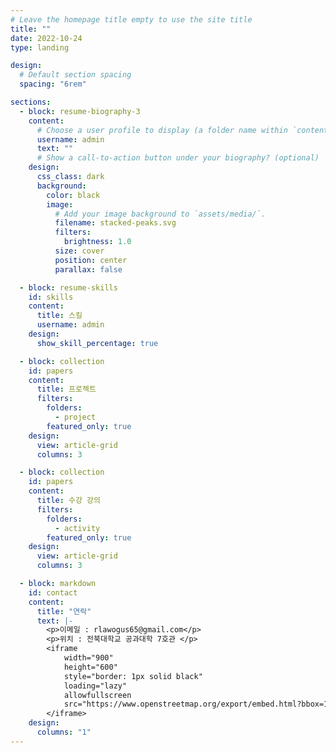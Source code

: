 ```yaml
---
# Leave the homepage title empty to use the site title
title: ""
date: 2022-10-24
type: landing

design:
  # Default section spacing
  spacing: "6rem"

sections:
  - block: resume-biography-3
    content:
      # Choose a user profile to display (a folder name within `content/authors/`)
      username: admin
      text: ""
      # Show a call-to-action button under your biography? (optional)
    design:
      css_class: dark
      background:
        color: black
        image:
          # Add your image background to `assets/media/`.
          filename: stacked-peaks.svg
          filters:
            brightness: 1.0
          size: cover
          position: center
          parallax: false

  - block: resume-skills
    id: skills
    content:
      title: 스킬
      username: admin
    design:
      show_skill_percentage: true

  - block: collection
    id: papers
    content:
      title: 프로젝트
      filters:
        folders:
          - project
        featured_only: true
    design:
      view: article-grid
      columns: 3

  - block: collection
    id: papers
    content:
      title: 수강 강의
      filters:
        folders:
          - activity
        featured_only: true
    design:
      view: article-grid
      columns: 3

  - block: markdown
    id: contact
    content:
      title: "연락"
      text: |-
        <p>이메일 : rlawogus65@gmail.com</p>
        <p>위치 : 전북대학교 공과대학 7호관 </p>
        <iframe 
            width="900" 
            height="600" 
            style="border: 1px solid black" 
            loading="lazy" 
            allowfullscreen 
            src="https://www.openstreetmap.org/export/embed.html?bbox=127.1315%2C35.8449%2C127.1375%2C35.8479&layer=mapnik&marker=35.84601324617979%2C127.13444961966684">
        </iframe>
    design:
      columns: "1"
---
```

